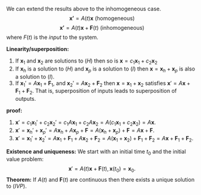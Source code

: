 We can extend the results above to the inhomogeneous case.
$$\boldsymbol{x'} = A(t)\boldsymbol{x} \text{ (homogeneous)}\tag{H}$$
$$\boldsymbol{x'} = A(t)\boldsymbol{x}+\boldsymbol{F}(t) \text{ (inhomogeneous)}\tag{I}$$
where $F(t)$ is the *input* to the system.

**Linearity/superposition:**
1. If $\boldsymbol{x}_1$ and $\boldsymbol{x}_2$ are solutions to $(H)$ then so is $\boldsymbol{x} = c_1\boldsymbol{x}_1 + c_2\boldsymbol{x}_2$
2. If $\boldsymbol{x}_h$ is a solution to $(H)$ and $\boldsymbol{x}_p$ is a solution to $(I)$ then $\boldsymbol{x} = \boldsymbol{x}_h + \boldsymbol{x}_p$ is also a solution to $(I)$.
3.  If $\boldsymbol{x}_1' = A\boldsymbol{x}_1 + \boldsymbol{F}_1$, and $\boldsymbol{x}_2' = A\boldsymbol{x}_2 + \boldsymbol{F}_2$ then $\boldsymbol{x} = \boldsymbol{x}_1 + \boldsymbol{x}_2$ satisfies $\boldsymbol{x}' = A\boldsymbol{x} + \boldsymbol{F}_1 + \boldsymbol{F}_2$. That is, superposition of inputs leads to superposition of outputs.

**proof:**
1. $\boldsymbol{x}' = c_1\boldsymbol{x}_1' + c_2\boldsymbol{x}_2' = c_1A\boldsymbol{x}_1 + c_2A\boldsymbol{x}_2 = A(c_1\boldsymbol{x}_1 + c_2\boldsymbol{x}_2) = A\boldsymbol{x}$.
2. $\boldsymbol{x}' = \boldsymbol{x}_h' + \boldsymbol{x}_p' = A\boldsymbol{x}_h + A\boldsymbol{x}_p + \boldsymbol{F} = A(\boldsymbol{x}_h + \boldsymbol{x}_p) + \boldsymbol{F} = A\boldsymbol{x} + \boldsymbol{F}$.
3. $\boldsymbol{x}' = \boldsymbol{x}_1' + \boldsymbol{x}_2' = A\boldsymbol{x}_1 + \boldsymbol{F}_1 + A\boldsymbol{x}_2 + \boldsymbol{F}_2 = A(\boldsymbol{x}_1 + \boldsymbol{x}_2) + \boldsymbol{F}_1 + \boldsymbol{F}_2 =A\boldsymbol{x} + \boldsymbol{F}_1 + \boldsymbol{F}_2$.

**Existence and uniqueness:** We start with an initial time $t_0$ and the initial value problem:
$$\boldsymbol{x}' = A(t)\boldsymbol{x} + \boldsymbol{F}(t), \boldsymbol{x}(t_0) = \boldsymbol{x}_0. \tag{IVP}$$
**Theorem:** If $A(t)$ and $\boldsymbol{F}(t)$ are continuous then there exists a unique solution to $(IVP)$.
